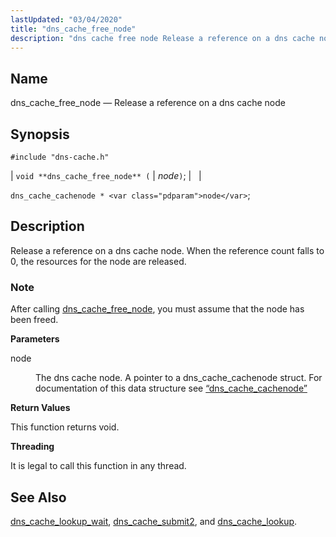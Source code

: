 ```yaml
---
lastUpdated: "03/04/2020"
title: "dns_cache_free_node"
description: "dns cache free node Release a reference on a dns cache node void dns cache free node node dns cache cachenode node Release a reference on a dns cache node When the reference count falls to 0 the resources for the node are released After calling dns cache free node..."
---
```


<a name="apis.dns_cache_free_node"></a> 
## Name

dns_cache_free_node — Release a reference on a dns cache node

## Synopsis

`#include "dns-cache.h"`

| `void **dns_cache_free_node** (` | <var class="pdparam">node</var>`)`; |   |

`dns_cache_cachenode * <var class="pdparam">node</var>`;<a name="idp50468944"></a> 
## Description

Release a reference on a dns cache node. When the reference count falls to 0, the resources for the node are released.

### Note

After calling [dns_cache_free_node](/momentum/3/3-api/apis-dns-cache-free-node), you must assume that the node has been freed.

**<a name="idp50471776"></a> Parameters**

<dl class="variablelist">

<dt>node</dt>

<dd>

The dns cache node. A pointer to a dns_cache_cachenode struct. For documentation of this data structure see [“dns_cache_cachenode”](/momentum/3/3-api/structs-dns-cache-cachenode)

</dd>

</dl>

**<a name="idp50475184"></a> Return Values**

This function returns void.

**<a name="idp50476096"></a> Threading**

It is legal to call this function in any thread.

<a name="idp50477200"></a> 
## See Also

[dns_cache_lookup_wait](/momentum/3/3-api/apis-dns-cache-lookup-wait), [dns_cache_submit2](/momentum/3/3-api/apis-dns-cache-submit-2), and [dns_cache_lookup](/momentum/3/3-api/apis-dns-cache-lookup).